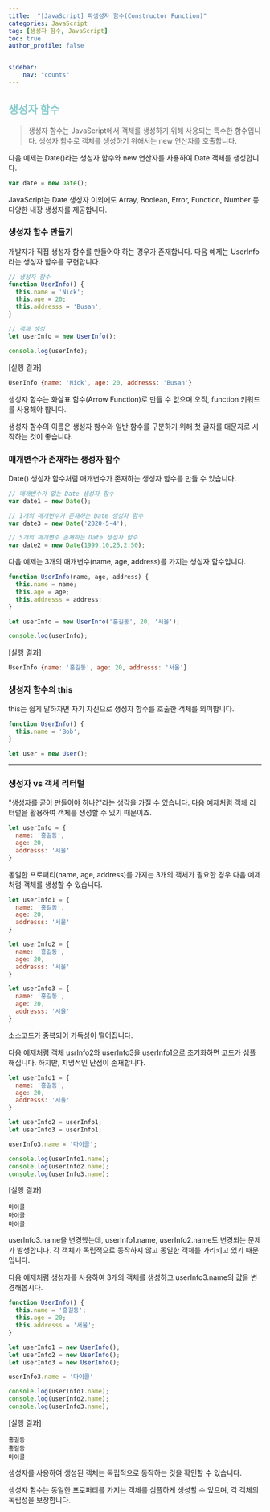 ```yaml
---
title:  "[JavaScript] 파생성자 함수(Constructor Function)"
categories: JavaScript
tag: [생성자 함수, JavaScript]
toc: true
author_profile: false


sidebar:
    nav: "counts"
---
```


## <span style='color:RGB(135, 203, 206)'> 생성자 함수
> 생성자 함수는 JavaScript에서 객체를 생성하기 위해 사용되는 특수한 함수입니다. 생성자 함수로 객체를 생성하기 위해서는 new 연산자를 호출합니다.

 

다음 예제는 Date()라는 생성자 함수와 new 연산자를 사용하여 Date 객체를 생성합니다.
```javascript
var date = new Date();
```
JavaScript는 Date 생성자 이외에도 Array, Boolean, Error, Function, Number 등 다양한 내장 생성자를 제공합니다.

### 생성자 함수 만들기
개발자가 직접 생성자 함수를 만들어야 하는 경우가 존재합니다. 다음 예제는 UserInfo라는 생성자 함수를 구현합니다.
```javascript
// 생성자 함수
function UserInfo() {
  this.name = 'Nick';
  this.age = 20;
  this.addresss = 'Busan';
}

// 객체 생성
let userInfo = new UserInfo();

console.log(userInfo);
```
[실행 결과]
```javascript
UserInfo {name: 'Nick', age: 20, addresss: 'Busan'}
```
생성자 함수는 화살표 함수(Arrow Function)로 만들 수 없으며 오직, function 키워드를 사용해야 합니다.

 

생성자 함수의 이름은 생성자 함수와 일반 함수를 구분하기 위해 첫 글자를 대문자로 시작하는 것이 좋습니다.

### 매개변수가 존재하는 생성자 함수

Date() 생성자 함수처럼 매개변수가 존재하는 생성자 함수를 만들 수 있습니다.
```javascript
// 매개변수가 없는 Date 생성자 함수
var date1 = new Date();

// 1개의 매개변수가 존재하는 Date 생성자 함수
var date3 = new Date('2020-5-4');

// 5개의 매개변수 존재하는 Date 생성자 함수
var date2 = new Date(1999,10,25,2,50);
 ```

다음 예제는 3개의 매개변수(name, age, address)를 가지는 생성자 함수입니다.

```javascript
function UserInfo(name, age, address) {
  this.name = name;
  this.age = age;
  this.addresss = address;
}

let userInfo = new UserInfo('홍길동', 20, '서울');

console.log(userInfo);
```
[실행 결과]

```javascript
UserInfo {name: '홍길동', age: 20, addresss: '서울'}
```



### 생성자 함수의 this
this는 쉽게 말하자면 자기 자신으로 생성자 함수를 호출한 객체를 의미합니다.
```javascript
function UserInfo() {
  this.name = 'Bob';
}

let user = new User();
```
---
### 생성자 vs 객체 리터럴
"생성자를 굳이 만들어야 하나?"라는 생각을 가질 수 있습니다. 다음 예제처럼 객체 리터럴을 활용하여 객체를 생성할 수 있기 때문이죠.
```javascript
let userInfo = {
  name: '홍길동',
  age: 20,
  addresss: '서울'
}
```
동일한 프로퍼티(name, age, address)를 가지는 3개의 객체가 필요한 경우 다음 예제처럼 객체를 생성할 수 있습니다.
```javascript
let userInfo1 = {
  name: '홍길동',
  age: 20,
  addresss: '서울'
}

let userInfo2 = {
  name: '홍길동',
  age: 20,
  addresss: '서울'
}

let userInfo3 = {
  name: '홍길동',
  age: 20,
  addresss: '서울'
}
```
소스코드가 중복되어 가독성이 떨어집니다.

 

다음 예제처럼 객체 usrInfo2와 userInfo3을 userInfo1으로 초기화하면 코드가 심플해집니다. 하지만, 치명적인 단점이 존재합니다.
```javascript
let userInfo1 = {
  name: '홍길동',
  age: 20,
  addresss: '서울'
}

let userInfo2 = userInfo1;
let userInfo3 = userInfo1;

userInfo3.name = '마이콜';

console.log(userInfo1.name);
console.log(userInfo2.name);
console.log(userInfo3.name);
```
[실행 결과]
```
마이콜
마이콜
마이콜
```
userInfo3.name을 변경했는데, userInfo1.name, userInfo2.name도 변경되는 문제가 발생합니다. 각 객체가 독립적으로 동작하지 않고 동일한 객체를 가리키고 있기 때문입니다.

 

다음 예제처럼 생성자를 사용하여 3개의 객체를 생성하고 userInfo3.name의 값을 변경해봅시다.
```javascript
function UserInfo() {
  this.name = '홍길동';
  this.age = 20;
  this.addresss = '서울';
}

let userInfo1 = new UserInfo();
let userInfo2 = new UserInfo();
let userInfo3 = new UserInfo();

userInfo3.name = '마이콜'

console.log(userInfo1.name);
console.log(userInfo2.name);
console.log(userInfo3.name);
```
[실행 결과]
```
홍길동
홍길동
마이콜
```
생성자를 사용하여 생성된 객체는 독립적으로 동작하는 것을 확인할 수 있습니다.

 

생성자 함수는 동일한 프로퍼티를 가지는 객체를 심플하게 생성할 수 있으며, 각 객체의 독립성을 보장합니다.